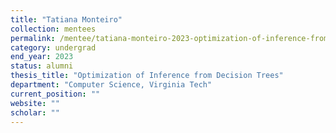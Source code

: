 ```yaml
---
title: "Tatiana Monteiro"
collection: mentees
permalink: /mentee/tatiana-monteiro-2023-optimization-of-inference-from-decision-trees-computer-science-virginia-tech-ug
category: undergrad
end_year: 2023
status: alumni
thesis_title: "Optimization of Inference from Decision Trees"
department: "Computer Science, Virginia Tech"
current_position: ""
website: ""
scholar: ""
---
```

